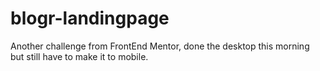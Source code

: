# blogr-landingpage
Another challenge from FrontEnd Mentor, done the desktop this morning but still have to make it to mobile.
